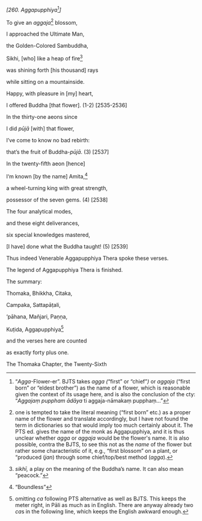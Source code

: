 *\[260. Aggapupphiya*[^1]*\]*

To give an *aggaja*[^2] blossom,

I approached the Ultimate Man,

the Golden-Colored Sambuddha,

Sikhi, \[who\] like a heap of fire[^3]

was shining forth \[his thousand\] rays

while sitting on a mountainside.

Happy, with pleasure in \[my\] heart,

I offered Buddha \[that flower\]. (1-2) \[2535-2536\]

In the thirty-one aeons since

I did *pūjā* \[with\] that flower,

I’ve come to know no bad rebirth:

that’s the fruit of Buddha-*pūjā*. (3) \[2537\]

In the twenty-fifth aeon \[hence\]

I‘m known \[by the name\] Amita,[^4]

a wheel-turning king with great strength,

possessor of the seven gems. (4) \[2538\]

The four analytical modes,

and these eight deliverances,

six special knowledges mastered,

\[I have\] done what the Buddha taught! (5) \[2539\]

Thus indeed Venerable Aggapupphiya Thera spoke these verses.

The legend of Aggapupphiya Thera is finished.

The summary:

Thomaka, Bhikkha, Citaka,

Campaka, Sattapāṭali,

‘pāhana, Mañjari, Paṇṇa,

Kuṭida, Aggapupphiya[^5]

and the verses here are counted

as exactly forty plus one.

The Thomaka Chapter, the Twenty-Sixth

[^1]: “*Agga*-Flower-er”. BJTS takes *agga (*“first” or “chief”*)* or
    *aggaja* (“first born” or “eldest brother”) as the name of a flower,
    which is reasonable given the context of its usage here, and is also
    the conclusion of the cty: “*Aggajaṃ puppham ādāya* ti
    aggaja-nāmakaṃ pupphaṃ...”

[^2]: one is tempted to take the literal meaning (“first born” etc.) as
    a proper name of the flower and translate accordingly, but I have
    not found the term in dictionaries so that would imply too much
    certainly about it. The PTS ed. gives the name of the monk as
    Aggapupphiya, and it is thus unclear whether *agga* or *aggaja*
    would be the flower's name. It is also possible, contra the BJTS, to
    see this not as the *name* of the flower but rather some
    characteristic of it, e.g., “first blossom” on a plant, or “produced
    (*jan*) through some chief/top/best method (*agga*).

[^3]: *sikhī,* a play on the meaning of the Buddha’s name. It can also
    mean “peacock.”

[^4]: “Boundless”

[^5]: omitting *ca* following PTS alternative as well as BJTS. This
    keeps the meter right, in Pāli as much as in English. There are
    anyway already two *ca*s in the following line, which keeps the
    English awkward enough.

